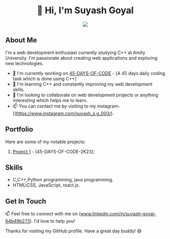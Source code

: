 <h1 align="center">👋 Hi, I'm Suyash Goyal</h1>
<p align="center">
  <a href="https://www.instagram.com/suyash_s.g_003/"><img src="https://img.shields.io/badge/Instagram-%40suyash_s.g_003-ff69b4?style=flat-square&logo=instagram"></a>
</p>

## About Me

I'm a web development enthusiast currently studying C++ at Amity University. I'm passionate about creating web applications and exploring new technologies.

- 🔭 I'm currently working on [45-DAYS-OF-CODE](#) - [A 45 days daily coding task which is done using C++]
- 🌱 I'm learning C++ and constantly improving my web development skills.
- 🤝 I'm looking to collaborate on web development projects or anything interesting which helps me to learn.
- 📫 You can contact me by visiting to my instagram-[(https://www.instagram.com/suyash_s.g_003/).

## Portfolio

Here are some of my notable projects:

1. [Project 1](#) - [45-DAYS-OF-CODE-2K23];

## Skills

- C,C++,Python programming, java programming. 
- HTML\CSS, JavaScript, react.js.

## Get In Touch

📫 Feel free to connect with me on (www.linkedin.com/in/suyash-goyal-64b49b273). I'd love to help you!

Thanks for visiting my GitHub profile. Have a great day buddy! 😄
